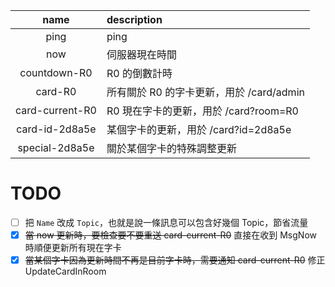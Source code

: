 |      name       | description                              |
| :-------------: | :--------------------------------------- |
|      ping       | ping                                     |
|       now       | 伺服器現在時間                           |
|  countdown-R0   | R0 的倒數計時                            |
|     card-R0     | 所有關於 R0 的字卡更新，用於 /card/admin |
| card-current-R0 | R0 現在字卡的更新，用於 /card?room=R0    |
| card-id-2d8a5e  | 某個字卡的更新，用於 /card?id=2d8a5e     |
| special-2d8a5e  | 關於某個字卡的特殊調整更新               |

# TODO

-   [ ] 把 `Name` 改成 `Topic`，也就是說一條訊息可以包含好幾個 Topic，節省流量
-   [x] ~~當 now 更新時，要檢查要不要重送 card-current-R0~~ 直接在收到 MsgNow 時順便更新所有現在字卡
-   [x] ~~當某個字卡因為更新時間不再是目前字卡時，需要通知 card-current-R0~~ 修正 UpdateCardInRoom
